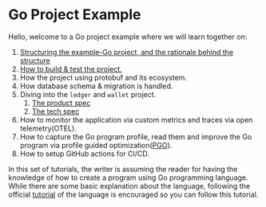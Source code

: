 # Go Project Example

Hello, welcome to a Go project example where we will learn together on:

1. [Structuring the example-Go project, and the rationale behind the structure](project-structure.md)
1. [How to build & test the project.](build-test.md)
1. How the project using protobuf and its ecosystem.
1. How database schema & migration is handled.
1. Diving into the `ledger` and `wallet` project.
    1. [The product spec](ledger-and-wallet-product.md)
    2. [The tech spec](ledger-and-wallet-tech.md)
1. How to monitor the application via custom metrics and traces via open telemetry(OTEL).
1. How to capture the Go program profile, read them and improve the Go program via profile guided optimization([PGO](https://go.dev/doc/pgo)).
1. How to setup GitHub actions for CI/CD.

In this set of tutorials, the writer is assuming the reader for having the knowledge of how to create a program using Go programming language. While there are some basic explanation about the language, following the official [tutorial](https://go.dev/doc/tutorial/getting-started) of the language is encouraged so you can follow this tutorial.
